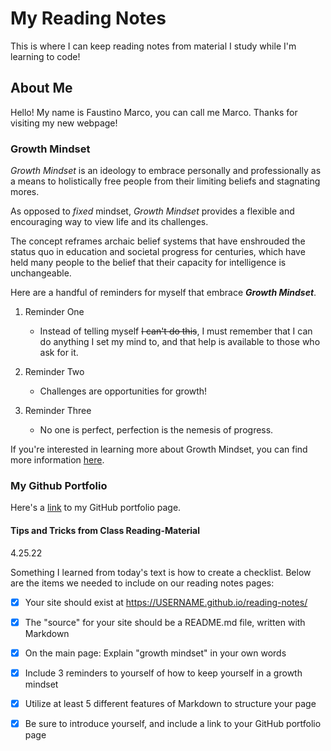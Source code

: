 # My Reading Notes

This is where I can keep reading notes from material I study while I'm learning to code!

## About Me
Hello! My name is Faustino Marco, you can call me Marco. Thanks for visiting my new webpage!

### Growth Mindset

*Growth Mindset* is an ideology to embrace personally and professionally as a means to holistically free people from their limiting beliefs and stagnating mores.

As opposed to *fixed* mindset, *Growth Mindset* provides a flexible and encouraging way to view life and its challenges. 

The concept reframes archaic belief systems that have enshrouded the status quo in education and societal progress for centuries, which have held many people to the belief that their capacity for intelligence is unchangeable.

Here are a handful of reminders for myself that embrace ***Growth Mindset***.

1. Reminder One

   - Instead of telling myself ~~I can't do this~~, I must remember that I can do anything I set my mind to, and that help is available to those who ask for it.

2. Reminder Two

   - Challenges are opportunities for growth!

3. Reminder Three

   - No one is perfect, perfection is the nemesis of progress.

If you're interested in learning more about Growth Mindset, you can find more information [here](https://www.atlassian.com/blog/inside-atlassian/growth-mindset).

### My Github Portfolio

Here's a [link](https://github.com/faustino-marco) to my GitHub portfolio page.

#### Tips and Tricks from Class Reading-Material

4.25.22

Something I learned from today's text is how to create a checklist. Below are the items we needed to include on our reading notes pages:

- [x]    Your site should exist at https://USERNAME.github.io/reading-notes/
- [x]    The "source" for your site should be a README.md file, written with Markdown
- [x]    On the main page: Explain "growth mindset" in your own words
- [x]    Include 3 reminders to yourself of how to keep yourself in a growth mindset
- [x]    Utilize at least 5 different features of Markdown to structure your page
- [x]    Be sure to introduce yourself, and include a link to your GitHub portfolio page








